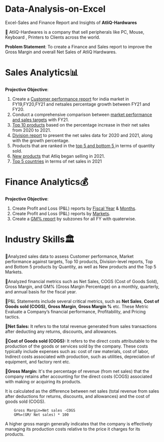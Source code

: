 # Data-Analysis-on-Excel
Excel-Sales and Finance Report and Insights of **AtliQ-Hardwares**

🔹 AtliQ-Hardwares is a company that sell peripherals like PC, Mouse, Keyboard , Printers to Clients across the world.

**Problem Statement**: To create a Finance and Sales report to improve the Gross Margin and overall Net Sales of AtliQ Hardwares.

# Sales Analytics📊
**Projective Objective**:
1) Create a [Customer performance report](https://github.com/clavitvenky/Data-Analysis-on-Excel/blob/9ef7a43bd14ff156193f80e539b1976faf1cbd6c/customer%20perfomance%20report.pdf) for india market in FY19,FY20,FY21 
   and netsales percentage growth between FY21 and FY20.
2) Conduct a comprehensive comparison between [market performance and sales targets](https://github.com/clavitvenky/Data-Analysis-on-Excel/blob/65d966612349aef9e070e8ea5fd572bd9753e216/market%20performance%20with%20target%20sales.pdf) with FY21.
3) [Top 10 products](https://github.com/clavitvenky/Data-Analysis-on-Excel/blob/81e76da381365d07119957511bc5bd2f9d0442c1/Top10%20products.pdf) based on the percentage increase in their net sales from 2020 to 2021.
4) [Division report](https://github.com/clavitvenky/Data-Analysis-on-Excel/blob/f6cf80d4691243a83a9922a93b523223cdc1c043/Division%20report.pdf) to present the net sales data for 2020 and 2021, along with the 
    growth percentage.
5) Products that are ranked in the [top 5 and bottom 5 ](https://github.com/clavitvenky/Data-Analysis-on-Excel/blob/576c197748016b26d61d8c8245b8276ec17755da/Top%205%20and%20bottom%205%20products%20by%20qty.pdf)in terms of quantity sold.
6) [New products](https://github.com/clavitvenky/Data-Analysis-on-Excel/blob/19c212f35058c0da27739be2fc669168c8ced1ed/New%20products%20in%202021.pdf) that Atliq began selling in 2021.
7) [Top 5 countries](https://github.com/clavitvenky/Data-Analysis-on-Excel/blob/15ce126caf8a1d749c4c0d578f275a5849dc4df5/Top%205%20contries%20in%202021.pdf) in terms of net sales in 2021

# Finance Analytics💰
**Projective Objective**:
1. Create Profit and Loss (P&L) reports by [Fiscal Year](https://github.com/clavitvenky/Data-Analysis-on-Excel/blob/6eee6c09a8234d669b3cf5245b880de4533d7f9b/P%26L%20by%20FY.pdf) & [Months](https://github.com/clavitvenky/Data-Analysis-on-Excel/blob/6eee6c09a8234d669b3cf5245b880de4533d7f9b/P%26L%20by%20months.pdf
).
2. Create Profit and Loss (P&L) reports by [Markets](https://github.com/clavitvenky/Data-Analysis-on-Excel/blob/6eee6c09a8234d669b3cf5245b880de4533d7f9b/P%26L%20by%20markets%20for%20FY21.pdf).
3. Create a [GM% report](
https://github.com/clavitvenky/Data-Analysis-on-Excel/blob/6eee6c09a8234d669b3cf5245b880de4533d7f9b/GM%25%20by%20quaters%20for%20subzones.pdf) by subzones for all FY with quaterwise.

# Industry Skills🏛️
🔹Analyzed sales data to assess Customer performance, Market performance against targets, Top 10 products, Division-level reports, Top and   Bottom 5 products by Quantity, as well as New products and the Top 5 
  Markets.

🔹Analyzed financial metrics such as Net Sales, COGS (Cost of Goods Sold), Gross Margin, and GM% (Gross Margin Percentage) on a monthly, quarterly, and annual basis for the fiscal year.

🔹P&L Statements include several critical metrics, such as **Net Sales**, **Cost of Goods sold (COGS),** **Gross Margin**, **Gross Margin %** etc. These Metric Evaluate a Company’s financial performance, 
  Profitability, and Pricing tactics.
  
🔹**Net Sales:** It refers to the total revenue generated from sales transactions after deducting any returns, discounts, and allowances.

🔹**Cost of Goods sold (COGS):** It refers to the direct costs attributable to the production of the goods or services sold by the company. 
  These costs typically include expenses such as: cost of raw materials, cost of labor, Indirect costs associated with production, such as utilities, depreciation of equipment, and factory rent etc.

🔹**Gross Margin:** It's the percentage of revenue (from net sales) that the company retains after accounting for the direct costs (COGS) associated with making or acquiring its products.

  It is calculated as the difference between net sales (total revenue from sales after deductions for returns, discounts, and allowances) and the cost of goods sold (COGS).
  
        Gross Margin=Net sales -COGS
        GM%=(GM/ Net sales) * 100
        
  A higher gross margin generally indicates that the company is effectively managing its production costs relative to the price it charges for its products.

